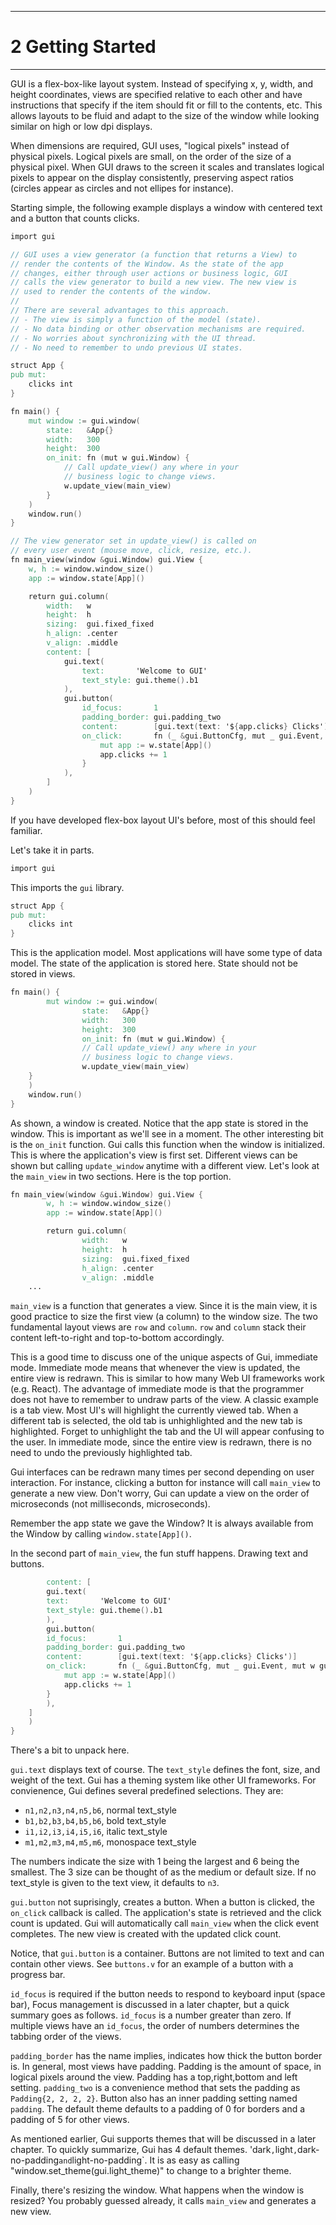--------------------
# 2 Getting Started
--------------------

GUI is a flex-box-like layout system. Instead of specifying x, y, width,
and height coordinates, views are specified relative to each other and
have instructions that specify if the item should fit or fill to the
contents, etc. This allows layouts to be fluid and adapt to the size of
the window while looking similar on high or low dpi displays.

When dimensions are required, GUI uses, "logical pixels" instead of
physical pixels. Logical pixels are small, on the order of the size of a
physical pixel. When GUI draws to the screen it scales and translates
logical pixels to appear on the display consistently, preserving aspect
ratios (circles appear as circles and not ellipes for instance).

Starting simple, the following example displays a window with centered
text and a button that counts clicks.

``` v
import gui

// GUI uses a view generator (a function that returns a View) to
// render the contents of the Window. As the state of the app
// changes, either through user actions or business logic, GUI
// calls the view generator to build a new view. The new view is
// used to render the contents of the window.
//
// There are several advantages to this approach.
// - The view is simply a function of the model (state).
// - No data binding or other observation mechanisms are required.
// - No worries about synchronizing with the UI thread.
// - No need to remember to undo previous UI states.

struct App {
pub mut:
    clicks int
}

fn main() {
    mut window := gui.window(
        state:   &App{}
        width:   300
        height:  300
        on_init: fn (mut w gui.Window) {
            // Call update_view() any where in your
            // business logic to change views.
            w.update_view(main_view)
        }
    )
    window.run()
}

// The view generator set in update_view() is called on
// every user event (mouse move, click, resize, etc.).
fn main_view(window &gui.Window) gui.View {
    w, h := window.window_size()
    app := window.state[App]()

    return gui.column(
        width:   w
        height:  h
        sizing:  gui.fixed_fixed
        h_align: .center
        v_align: .middle
        content: [
            gui.text(
                text:       'Welcome to GUI'
                text_style: gui.theme().b1
            ),
            gui.button(
                id_focus:       1
                padding_border: gui.padding_two
                content:        [gui.text(text: '${app.clicks} Clicks')]
                on_click:       fn (_ &gui.ButtonCfg, mut _ gui.Event, mut w gui.Window) {
                    mut app := w.state[App]()
                    app.clicks += 1
                }
            ),
        ]
    )
}
```

If you have developed flex-box layout UI's before, most of this should
feel familiar.

Let's take it in parts.

``` v
import gui
```

This imports the `gui` library.

``` v
struct App {
pub mut:
    clicks int
}
```

This is the application model. Most applications will have some type of
data model. The state of the application is stored here. State should
not be stored in views.

``` v
fn main() {
        mut window := gui.window(
                state:   &App{}
                width:   300
                height:  300
                on_init: fn (mut w gui.Window) {
                // Call update_view() any where in your
                // business logic to change views.
                w.update_view(main_view)
    }
    )
    window.run()
}
```

As shown, a window is created. Notice that the app state is stored in
the window. This is important as we'll see in a moment. The other
interesting bit is the `on_init` function. Gui calls this function when
the window is initialized. This is where the application's view is first
set. Different views can be shown but calling `update_window` anytime
with a different view. Let's look at the `main_view` in two sections.
Here is the top portion.

``` v
fn main_view(window &gui.Window) gui.View {
        w, h := window.window_size()
        app := window.state[App]()

        return gui.column(
                width:   w
                height:  h
                sizing:  gui.fixed_fixed
                h_align: .center
                v_align: .middle
    ...
```

`main_view` is a function that generates a view. Since it is the main
view, it is good practice to size the first view (a column) to the
window size. The two fundamental layout views are `row` and `column`.
`row` and `column` stack their content left-to-right and top-to-bottom
accordingly.

This is a good time to discuss one of the unique aspects of Gui,
immediate mode. Immediate mode means that whenever the view is updated,
the entire view is redrawn. This is similar to how many Web UI
frameworks work (e.g. React). The advantage of immediate mode is that
the programmer does not have to remember to undraw parts of the view. A
classic example is a tab view. Most UI's will highlight the currently
viewed tab. When a different tab is selected, the old tab is
unhighlighted and the new tab is highlighted. Forget to unhighlight the
tab and the UI will appear confusing to the user. In immediate mode,
since the entire view is redrawn, there is no need to undo the
previously highlighted tab.

Gui interfaces can be redrawn many times per second depending on user
interaction. For instance, clicking a button for instance will call
`main_view` to generate a new view. Don't worry, Gui can update a view
on the order of microseconds (not milliseconds, microseconds).

Remember the app state we gave the Window? It is always available from
the Window by calling `window.state[App]()`.

In the second part of `main_view`, the fun stuff happens. Drawing text
and buttons.

``` v
        content: [
        gui.text(
        text:       'Welcome to GUI'
        text_style: gui.theme().b1
        ),
        gui.button(
        id_focus:       1
        padding_border: gui.padding_two
        content:        [gui.text(text: '${app.clicks} Clicks')]
        on_click:       fn (_ &gui.ButtonCfg, mut _ gui.Event, mut w gui.Window) {
            mut app := w.state[App]()
            app.clicks += 1
        }
        ),
    ]
    )
}
```

There's a bit to unpack here.

`gui.text` displays text of course. The `text_style` defines the font,
size, and weight of the text. Gui has a theming system like other UI
frameworks. For convienence, Gui defines several predefined selections.
They are:

- `n1,n2,n3,n4,n5,b6`, normal text_style
- `b1,b2,b3,b4,b5,b6`, bold text_style
- `i1,i2,i3,i4,i5,i6`, italic text_style
- `m1,m2,m3,m4,m5,m6`, monospace text_style

The numbers indicate the size with 1 being the largest and 6 being the
smallest. The 3 size can be thought of as the medium or default size. If
no text_style is given to the text view, it defaults to `n3`.

`gui.button` not suprisingly, creates a button. When a button is
clicked, the `on_click` callback is called. The application's state is
retrieved and the click count is updated. Gui will automatically call
`main_view` when the click event completes. The new view is created with
the updated click count.

Notice, that `gui.button` is a container. Buttons are not limited to
text and can contain other views. See `buttons.v` for an example of a
button with a progress bar.

`id_focus` is required if the button needs to respond to keyboard input
(space bar), Focus management is discussed in a later chapter, but a
quick summary goes as follows. `id_focus` is a number greater than zero.
If multiple views have an `id_focus`, the order of numbers determines
the tabbing order of the views.

`padding_border` has the name implies, indicates how thick the button
border is. In general, most views have padding. Padding is the amount of
space, in logical pixels around the view. Padding has a top,right,bottom
and left setting. `padding_two` is a convenience method that sets the
padding as `Padding{2, 2, 2, 2}`. Button also has an inner padding
setting named `padding`. The default theme defaults to a padding of 0
for borders and a padding of 5 for other views.

As mentioned earlier, Gui supports themes that will be discussed in a
later chapter. To quickly summarize, Gui has 4 default themes.
'dark`,`light`,`dark-no-padding`and`light-no-padding\`. It is as easy as
calling "window.set_theme(gui.light_theme)" to change to a brighter
theme.

Finally, there's resizing the window. What happens when the window is
resized? You probably guessed already, it calls `main_view` and
generates a new view.
